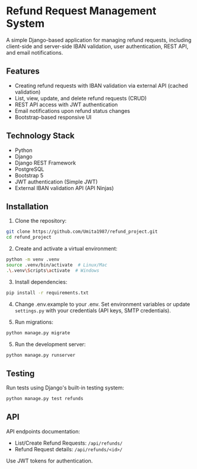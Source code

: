 # Refund Request Management System

A simple Django-based application for managing refund requests, including client-side and server-side IBAN validation, user authentication, REST API, and email notifications.

## Features
- Creating refund requests with IBAN validation via external API (cached validation)
- List, view, update, and delete refund requests (CRUD)
- REST API access with JWT authentication
- Email notifications upon refund status changes
- Bootstrap-based responsive UI

## Technology Stack
- Python
- Django
- Django REST Framework
- PostgreSQL
- Bootstrap 5
- JWT authentication (Simple JWT)
- External IBAN validation API (API Ninjas)

## Installation

1. Clone the repository:

```bash
git clone https://github.com/Umita1987/refund_project.git
cd refund_project
```

2. Create and activate a virtual environment:

```bash
python -m venv .venv
source .venv/bin/activate  # Linux/Mac
.\.venv\Scripts\activate  # Windows
```

3. Install dependencies:

```bash
pip install -r requirements.txt
```

4. Change .env.example to your .env.  Set environment variables or update `settings.py` with your credentials (API keys, SMTP credentials). 

5. Run migrations:

```bash
python manage.py migrate
```

5. Run the development server:

```bash
python manage.py runserver
```

## Testing

Run tests using Django's built-in testing system:

```bash
python manage.py test refunds
```

## API

API endpoints documentation:

- List/Create Refund Requests: `/api/refunds/`
- Refund Request details: `/api/refunds/<id>/`

Use JWT tokens for authentication.

